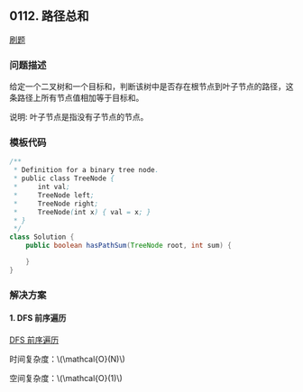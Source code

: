 <script src="https://cdn.bootcss.com/mathjax/2.7.7/MathJax.js?config=TeX-AMS-MML_HTMLorMML"></script>

## 0112. 路径总和

[刷题](qu0112/solu/Solution.java)

### 问题描述

给定一个二叉树和一个目标和，判断该树中是否存在根节点到叶子节点的路径，这条路径上所有节点值相加等于目标和。

说明: 叶子节点是指没有子节点的节点。

### 模板代码

``` java
/**
 * Definition for a binary tree node.
 * public class TreeNode {
 *     int val;
 *     TreeNode left;
 *     TreeNode right;
 *     TreeNode(int x) { val = x; }
 * }
 */
class Solution {
    public boolean hasPathSum(TreeNode root, int sum) {

    }
}
```

### 解决方案

#### 1. DFS 前序遍历

[DFS 前序遍历](qu0112/solu1/Solution.java)

时间复杂度：\\(\mathcal{O}(N)\\)

空间复杂度：\\(\mathcal{O}(1)\\)
